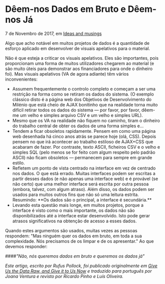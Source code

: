 Dêem-nos Dados em Bruto e Dêem-nos Já
=====================================

7 de Novembro de 2017, em [Ideas and musings](http://blog.okfn.org/category/ideas-and-musings/)

Algo que acho notável em muitos projetos de dados é a quantidade de esforço aplicado em desenvolver de visuais apelativos para o material.


Não é que esteja a criticar os visuais apelativos. Eles são importantes, pois proporcionam uma forma de muitos utilizadores chegarem ao material (e são muito úteis para demonstrar aos financiadores para onde o dinheiro foi). Mas visuais apelativos (VA de agora adiante) têm vários inconvenientes:
<ul>
<li>Assumem frequentemente o controlo completo e começam a ser uma restrição na forma como se retiram os dados do sistema. (O exemplo clássico disto é a página web dos Objetivos de Desenvolvimento do Milénio que está cheio de AJAX bonitinho que na realidade torna muito difícil retirar todos os dados do sistema — por favor, por favor, dêem-me um velho e simples arquivo CSV e um velho e simples URL).</li>
<li>Mesmo que os VA na realidade não fiquem no caminho, tiram o dinheiro do trabalho central de obter os dados de uma forma simples e...</li>
<li>Tendem a ficar obsoletos rapidamente. Pensem em como uma página web desenhada há cinco anos atrás se parece hoje (olá, CSS). Depois pensem no que irá acontecer ao trabalho estiloso de AJAX+CSS que acabaram de fazer. Por contraste, texto ASCII, ficheiros CSV e o velho e simples SQL (pelo menos se for feito com algum respeito pelo padrão ASCII) não ficam obsoletos — permanecem para sempre em grande estilo.</li>
<li>Refletem um ponto de vista centrado na interface em vez de centrado nos dados. O que está errado. Muitas interfaces podem ser escritas a partir desses dados (e não apenas uma interface web) e é provável (se não certo) que uma melhor interface será escrita por outra pessoa (embora, talvez, com algum atraso). Além disso, os dados podem ser usados para muitos outros fins que não só uma leitura estrita. Resumindo: **Os dados são o principal, a interface é secundária.**</li>
<li>Levando esta questão mais longe, em muitos projetos, porque a interface é visto como o mais importante, os dados não são disponibilizados até a interface estar desenvolvido. Isto pode gerar atrasos significativos na obtenção de acesso a esses dados.
</li>
</ul>
Quando estes argumentos são usados, muitas vezes as pessoas respondem: "Mas ninguém quer os dados em bruto, em toda a sua complexidade. Nós precisamos de os limpar e de os apresentar." Ao que devemos responder:

####*"Não, nós queremos dados em bruto e queremos os dados já"*


*Este artigo, escrito por Rufus Pollock, foi publicado originalmente em [Give Us the Data Raw, and Give it to Us Now](https://blog.okfn.org/2007/11/07/give-us-the-data-raw-and-give-it-to-us-now/) e traduzido para português por Joana Ventura e revisto por Ricardo Pinho e Luís Oliveira.*



